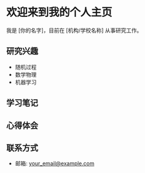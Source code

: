 # 欢迎来到我的个人主页

我是 [你的名字]，目前在 [机构/学校名称] 从事研究工作。

## 研究兴趣
- 随机过程
- 数学物理
- 机器学习

## 学习笔记

## 心得体会

## 联系方式
- 邮箱: your_email@example.com
